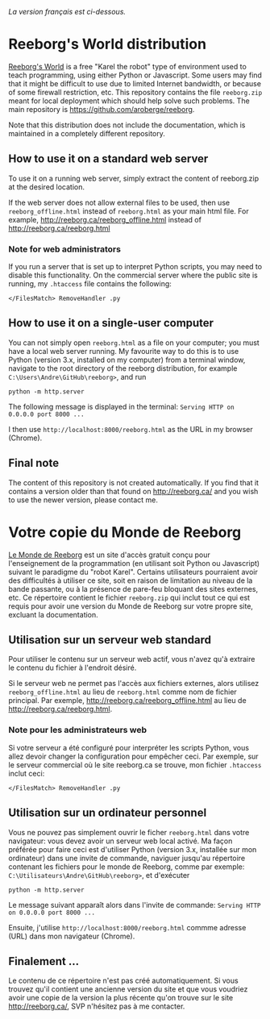 _La version français est ci-dessous._

# Reeborg's World distribution

[Reeborg's World](http://reeborg.ca/reeborg.html) is a free "Karel the robot" type of
environment used to teach programming, using either Python or Javascript.
Some users may find that it might be difficult to use due to limited Internet bandwidth,
or because of some firewall restriction, etc.
This repository contains the file `reeborg.zip` meant for local deployment which
should help solve such problems. The main repository is https://github.com/aroberge/reeborg.

Note that this distribution does not include the documentation, which is maintained in a completely different repository.

## How to use it on a standard web server

To use it on a running web server, simply extract the content of reeborg.zip
at the desired location.

If the web server does not allow external files to be used, then
use `reeborg_offline.html` instead of `reeborg.html` as your main html file.
For example, http://reeborg.ca/reeborg_offline.html instead of
http://reeborg.ca/reeborg.html

### Note for web administrators

If you run a server that is set up to interpret Python scripts, you may need
to disable this functionality. On the commercial server where the public site is running,
my `.htaccess` file contains the following:

`</FilesMatch>
RemoveHandler .py
`

## How to use it on a single-user computer

You can not simply open `reeborg.html` as a file on your computer; you must
have a local web server running.  My favourite way to do this is to use Python
(version 3.x, installed on my computer) from a terminal window,
navigate to the root directory of the reeborg distribution, for example `C:\Users\Andre\GitHub\reeborg>`,
and run

`python -m http.server`

The following message is displayed in the terminal:
`Serving HTTP on 0.0.0.0 port 8000 ...`

I then use `http://localhost:8000/reeborg.html` as the URL in my browser (Chrome).

## Final note

The content of this repository is not created automatically. If you find that it contains
a version older than that found on http://reeborg.ca/ and you wish to use the newer version,
please contact me.

# Votre copie du Monde de Reeborg

[Le Monde de Reeborg](http://reeborg.ca/reeborg.html) est un site d'accès gratuit conçu
pour l'enseignement de la programmation (en utilisant soit Python ou Javascript) suivant
le paradigme du "robot Karel".
Certains utilisateurs pourraient avoir des difficultés à utiliser ce site, soit en
raison de limitation au niveau de la bande passante, ou à la présence de pare-feu bloquant
des sites externes, etc.
Ce répertoire contient le fichier `reeborg.zip` qui inclut tout ce qui est requis pour
avoir une version du Monde de Reeborg sur votre propre site, excluant la documentation.


## Utilisation sur un serveur web standard 

Pour utiliser le contenu sur un serveur web actif, vous n'avez qu'à extraire
le contenu du fichier à l'endroit désiré.

Si le serveur web ne permet pas l'accès aux fichiers externes, alors
utilisez `reeborg_offline.html` au lieu de `reeborg.html` comme nom de fichier principal.
Par exemple, http://reeborg.ca/reeborg_offline.html au lieu de
http://reeborg.ca/reeborg.html.

### Note pour les administrateurs web

Si votre serveur a été configuré pour interpréter les scripts Python, vous allez
devoir changer la configuration pour empêcher ceci. Par exemple, sur le
serveur commercial où le site reeborg.ca se trouve, mon fichier 
`.htaccess` inclut ceci:

`</FilesMatch>
RemoveHandler .py
`

## Utilisation sur un ordinateur personnel

Vous ne pouvez pas simplement ouvrir le ficher `reeborg.html` dans votre
navigateur: vous devez avoir un serveur web local activé. 
Ma façon préférée pour faire ceci est d'utiliser Python (version 3.x, installée sur
mon ordinateur) dans une invite de commande, naviguer jusqu'au répertoire contenant
les fichiers pour le monde de Reeborg, comme par exemple:
`C:\Utilisateurs\Andre\GitHub\reeborg>`,
et d'exécuter

`python -m http.server`

Le message suivant apparaît alors dans l'invite de commande:
`Serving HTTP on 0.0.0.0 port 8000 ...`

Ensuite, j'utilise `http://localhost:8000/reeborg.html` commme adresse (URL) dans mon navigateur (Chrome).

## Finalement ...

Le contenu de ce répertoire n'est pas créé automatiquement. Si vous trouvez qu'il contient
une ancienne version du site et que vous voudriez avoir une copie de la version la
plus récente qu'on trouve sur le site http://reeborg.ca/, SVP n'hésitez pas à me contacter.

